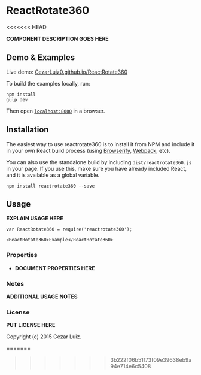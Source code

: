 # ReactRotate360
<<<<<<< HEAD

__COMPONENT DESCRIPTION GOES HERE__


## Demo & Examples

Live demo: [CezarLuiz0.github.io/ReactRotate360](http://CezarLuiz0.github.io/ReactRotate360/)

To build the examples locally, run:

```
npm install
gulp dev
```

Then open [`localhost:8000`](http://localhost:8000) in a browser.


## Installation

The easiest way to use reactrotate360 is to install it from NPM and include it in your own React build process (using [Browserify](http://browserify.org), [Webpack](http://webpack.github.io/), etc).

You can also use the standalone build by including `dist/reactrotate360.js` in your page. If you use this, make sure you have already included React, and it is available as a global variable.

```
npm install reactrotate360 --save
```


## Usage

__EXPLAIN USAGE HERE__

```
var ReactRotate360 = require('reactrotate360');

<ReactRotate360>Example</ReactRotate360>
```

### Properties

* __DOCUMENT PROPERTIES HERE__

### Notes

__ADDITIONAL USAGE NOTES__

### License

__PUT LICENSE HERE__

Copyright (c) 2015 Cezar Luiz.

=======
>>>>>>> 3b222f06b51f73f09e39638eb9a94e714e6c5408

